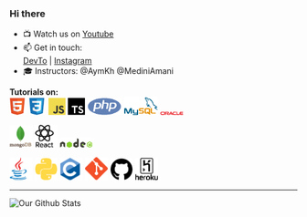 ### Hi there
- 📺 Watch us on [Youtube](https://www.youtube.com/channel/UCMbOrX4GDXq2Q77wIHhnGog)
- 📫 Get in touch:  
[DevTo](https://dev.to/juniordevtun) | [Instagram](https://www.instagram.com/__juniordevtun/)
- 🎓 Instructors:
@AymKh 
@MediniAmani  


**Tutorials on:**  
<img src="img/html.png" alt="HTML" width="30"> <img src="img/css.png" alt="" width="30"> <img src="img/js.png" alt="" width="30"> <img src="img/ts.png" alt="" width="30"> <img src="img/php.png" alt="" width="60"> <img src="img/mysql.png" alt="" width="60"> <img src="img/oracle.png" alt="" width="40">

<img src="img/mongo.png" alt="" width="40"> <img src="img/react.png" alt="" width="40"> <img src="img/nodejs.png" alt="" width="60">

<img src="img/java.png" alt="" width="40"> <img src="img/python.png" alt="" width="40"> <img src="img/c.png" alt="" width="40">
<img src="img/git.png" alt="" width="40"> <img src="img/github.png" alt="" width="40"> <img src="img/heroku.png" alt="" width="40">

---
![Our Github Stats](https://github-readme-stats.vercel.app/api?username=JuniorDevTun&show_icons=true&hide=["issues"])

